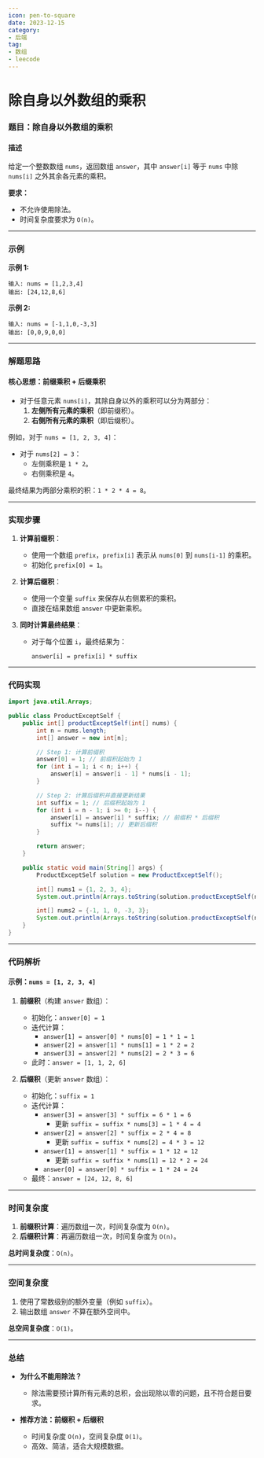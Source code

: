 ```yaml
---
icon: pen-to-square
date: 2023-12-15
category:
- 后端
tag:
- 数组
- leecode
---
```

# 除自身以外数组的乘积

### **题目：除自身以外数组的乘积**

#### **描述**
给定一个整数数组 `nums`，返回数组 `answer`，其中 `answer[i]` 等于 `nums` 中除 `nums[i]` 之外其余各元素的乘积。

**要求：**
- 不允许使用除法。
- 时间复杂度要求为 `O(n)`。

---

### **示例**

**示例 1:**
```
输入: nums = [1,2,3,4]
输出: [24,12,8,6]
```

**示例 2:**
```
输入: nums = [-1,1,0,-3,3]
输出: [0,0,9,0,0]
```

---

### **解题思路**

#### **核心思想：前缀乘积 + 后缀乘积**

- 对于任意元素 `nums[i]`，其除自身以外的乘积可以分为两部分：
    1. **左侧所有元素的乘积**（即前缀积）。
    2. **右侧所有元素的乘积**（即后缀积）。

例如，对于 `nums = [1, 2, 3, 4]`：
- 对于 `nums[2] = 3`：
    - 左侧乘积是 `1 * 2`。
    - 右侧乘积是 `4`。

最终结果为两部分乘积的积：`1 * 2 * 4 = 8`。

---

### **实现步骤**

1. **计算前缀积**：
    - 使用一个数组 `prefix`，`prefix[i]` 表示从 `nums[0]` 到 `nums[i-1]` 的乘积。
    - 初始化 `prefix[0] = 1`。

2. **计算后缀积**：
    - 使用一个变量 `suffix` 来保存从右侧累积的乘积。
    - 直接在结果数组 `answer` 中更新乘积。

3. **同时计算最终结果**：
    - 对于每个位置 `i`，最终结果为：
      ```text
      answer[i] = prefix[i] * suffix
      ```

---

### **代码实现**

```java
import java.util.Arrays;

public class ProductExceptSelf {
    public int[] productExceptSelf(int[] nums) {
        int n = nums.length;
        int[] answer = new int[n];

        // Step 1: 计算前缀积
        answer[0] = 1; // 前缀积起始为 1
        for (int i = 1; i < n; i++) {
            answer[i] = answer[i - 1] * nums[i - 1];
        }

        // Step 2: 计算后缀积并直接更新结果
        int suffix = 1; // 后缀积起始为 1
        for (int i = n - 1; i >= 0; i--) {
            answer[i] = answer[i] * suffix; // 前缀积 * 后缀积
            suffix *= nums[i]; // 更新后缀积
        }

        return answer;
    }

    public static void main(String[] args) {
        ProductExceptSelf solution = new ProductExceptSelf();

        int[] nums1 = {1, 2, 3, 4};
        System.out.println(Arrays.toString(solution.productExceptSelf(nums1))); // 输出: [24, 12, 8, 6]

        int[] nums2 = {-1, 1, 0, -3, 3};
        System.out.println(Arrays.toString(solution.productExceptSelf(nums2))); // 输出: [0, 0, 9, 0, 0]
    }
}
```

---

### **代码解析**

#### **示例：`nums = [1, 2, 3, 4]`**

1. **前缀积**（构建 `answer` 数组）：
    - 初始化：`answer[0] = 1`
    - 迭代计算：
        - `answer[1] = answer[0] * nums[0] = 1 * 1 = 1`
        - `answer[2] = answer[1] * nums[1] = 1 * 2 = 2`
        - `answer[3] = answer[2] * nums[2] = 2 * 3 = 6`
    - 此时：`answer = [1, 1, 2, 6]`

2. **后缀积**（更新 `answer` 数组）：
    - 初始化：`suffix = 1`
    - 迭代计算：
        - `answer[3] = answer[3] * suffix = 6 * 1 = 6`
            - 更新 `suffix = suffix * nums[3] = 1 * 4 = 4`
        - `answer[2] = answer[2] * suffix = 2 * 4 = 8`
            - 更新 `suffix = suffix * nums[2] = 4 * 3 = 12`
        - `answer[1] = answer[1] * suffix = 1 * 12 = 12`
            - 更新 `suffix = suffix * nums[1] = 12 * 2 = 24`
        - `answer[0] = answer[0] * suffix = 1 * 24 = 24`
    - 最终：`answer = [24, 12, 8, 6]`

---

### **时间复杂度**

1. **前缀积计算**：遍历数组一次，时间复杂度为 `O(n)`。
2. **后缀积计算**：再遍历数组一次，时间复杂度为 `O(n)`。

**总时间复杂度**：`O(n)`。

---

### **空间复杂度**

1. 使用了常数级别的额外变量（例如 `suffix`）。
2. 输出数组 `answer` 不算在额外空间中。

**总空间复杂度**：`O(1)`。

---

### **总结**

- **为什么不能用除法？**
    - 除法需要预计算所有元素的总积，会出现除以零的问题，且不符合题目要求。

- **推荐方法：前缀积 + 后缀积**
    - 时间复杂度 `O(n)`，空间复杂度 `O(1)`。
    - 高效、简洁，适合大规模数据。

